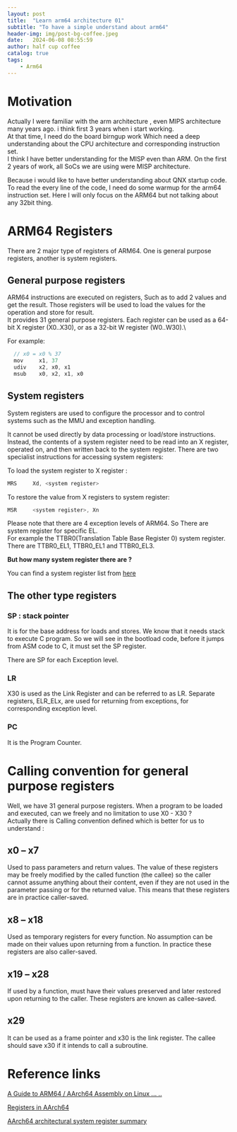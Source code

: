 ```yaml
---
layout: post
title:  "Learn arm64 architecture 01"
subtitle: "To have a simple understand about arm64"
header-img: img/post-bg-coffee.jpeg
date:   2024-06-08 08:55:59
author: half cup coffee
catalog: true
tags:	
    - Arm64
---
```


# Motivation

Actually I were familiar with the arm architecture , even MIPS architecture many years ago. i think first 3 years when i start working.\
At that time, I need do the board birngup work Which need a deep understanding about the CPU architecture and corresponding instruction set.\
I think I have better understanding for the MISP even than ARM. On the first 2 years of work, all SoCs we are using were MISP architecture.

Because i would like to have better understanding about QNX startup code. To read the every line of the code, I need do some warmup for the arm64 instruction set. Here I will only focus on the ARM64 but not talking about any 32bit thing. 

# ARM64 Registers

There are 2 major type of registers of ARM64.  One is general purpose registers, another is system registers.

## General purpose registers

ARM64 instructions are executed on registers, Such as to add 2 values and get the result. Those registers will be used to load the values for the operation and store for result. \
It provides 31 general purpose registers. Each register can be used as a 64-bit X register (X0..X30), or as a 32-bit W register (W0..W30).\

For example:

```java
  // x0 = x0 % 37
  mov     x1, 37
  udiv    x2, x0, x1
  msub    x0, x2, x1, x0
```

## System registers

System registers are used to configure the processor and to control systems such as the MMU and exception handling.

It cannot be used directly by data processing or load/store instructions. Instead, the contents of a system register need to be read into an X register, operated on, and then written back to the system register. There are two specialist instructions for accessing system registers:

To load the system register to X register : 

```java
MRS     Xd, <system register>
```

To restore the value from X registers to system register:

```java
MSR     <system register>, Xn
```

Please note that there are 4 exception levels of ARM64. So There are system register for specific EL.\
For example the TTBR0(Translation Table Base Register 0) system register. There are TTBR0_EL1, TTBR0_EL1 and TTBR0_EL3. 

__But how many system register there are ?__

You can find a system register list from [here](https://developer.arm.com/documentation/100616/0400/register-descriptions/aarch64-system-registers/aarch64-architectural-system-register-summary)

## The other type registers

### SP : stack pointer

It is for the base address for loads and stores. We know that it needs stack to execute C program. So we will see in the bootload code, before it jumps from ASM code to C, it must set the SP register.

There are SP for each Exception level.

### LR

X30 is used as the Link Register and can be referred to as LR. Separate registers, ELR_ELx, are used for returning from exceptions, for corresponding exception level.

### PC

It is the Program Counter.

# Calling convention for general purpose registers

Well, we have 31 general purpose registers. When a program to be loaded and executed, can we freely and no limitation to use X0 - X30 ?\
Actually there is Calling convention defined which is better for us to understand :


## x0 – x7 

Used to pass parameters and return values. The value of these registers may be freely modified by the called function (the callee) so the caller cannot assume anything about their content, even if they are not used in the parameter passing or for the returned value. This means that these registers are in practice caller-saved.

## x8 – x18 

Used as temporary registers for every function. No assumption can be made on their values upon returning from a function. In practice these registers are also caller-saved.

## x19 – x28 

If used by a function, must have their values preserved and later restored upon returning to the caller. These registers are known as callee-saved.

## x29 

It can be used as a frame pointer and x30 is the link register. The callee should save x30 if it intends to call a subroutine.

# Reference links

[A Guide to ARM64 / AArch64 Assembly on Linux ... ..](https://modexp.wordpress.com/2018/10/30/arm64-assembly/)

[Registers in AArch64](https://developer.arm.com/documentation/102374/0102/Registers-in-AArch64---general-purpose-registers)

[AArch64 architectural system register summary](https://developer.arm.com/documentation/100616/0400/register-descriptions/aarch64-system-registers/aarch64-architectural-system-register-summary)




